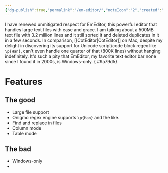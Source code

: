 ```yaml
---
{"dg-publish":true,"permalink":"/em-editor/","noteIcon":"2","created":"","updated":""}
---
```


I have renewed unmitigated respect for EmEditor, this powerful editor that handles large text files with ease and grace. I am talking about a 500MB text file with 3.2 million lines and it still sorted it and deleted duplicates in it in a few seconds. In comparison, [[CotEditor\|CotEditor]] on Mac, despite my delight in discovering its support for Unicode script/code block regex like `\p{Han}`, can't even handle one quarter of that (800K lines) without hanging indefinitely. It's such a pity that EmEditor, my favorite text editor bar none since I found it in 2000s, is Windows-only.
{ #9a79d5}


# Features
## The good
- Large file support
- Onigmo regex engine supports `\p{Han}` and the like.
- Find and replace in files
- Column mode
- Table mode
## The bad
- Windows-only
- 